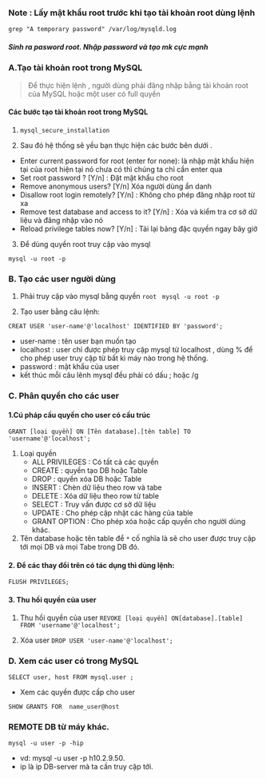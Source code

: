 ### Note : Lấy mật khẩu root trước khi tạo tài khoản root dùng lệnh
`grep "A temporary password" /var/log/mysqld.log`
##### Sinh ra pasword root. Nhập password và tạo mk cực mạnh 


### A.Tạo tài khoản root trong MySQL

> Để thực hiện lệnh , người dùng phải đăng nhập bằng tài khoản root của MySQL  hoặc một user có full quyền 

####  Các bước tạo tài khoản root trong MySQL 
1. ` mysql_secure_installation `

2. Sau đó hệ thống sẽ yều bạn thực hiện các bước bên dưới . 
- Enter current password for root (enter for none): là nhập mật khẩu hiện tại của root hiện tại nó chưa có thì chúng ta chỉ cần enter qua
- Set root password ? [Y/n] : Đặt mật khẩu cho root
- Remove anonymous users? [Y/n] Xóa người dùng ẩn danh
- Disallow root login remotely? [Y/n] : Không cho phép đăng nhập root từ xa
- Remove test database and access to it? [Y/n] : Xóa và kiểm tra cơ sở dữ liệu và đăng nhập vào nó
- Reload privilege tables now? [Y/n] : Tải lại bảng đặc quyền ngay bây giờ

3. Để dùng quyền root truy cập vào mysql

` mysql -u root -p ` 

### B. Tạo các user người dùng

1. Phải truy cập vào mysql bằng quyền `root ` 
` mysql -u root -p `

2. Tạo user bằng câu lệnh: 

` CREAT USER 'user-name'@'localhost' IDENTIFIED BY 'password'; `

- user-name : tên user bạn muốn tạo 
- localhost : user chỉ được phép truy cập mysql từ localhost , dùng % để cho phép user truy cập từ bất kì máy nào trong hệ thống.
- password : mật khẩu của user 
- kết thúc mỗi câu lênh mysql đều phải có dấu ; hoặc /g 

### C. Phân quyền cho các user 
#### 1.Cú pháp cấu quyền cho user có cấu trúc

` GRANT [loại quyền] ON [Tên database].[tên table] TO 'username'@'localhost'; `

1. Loại quyền 
	- ALL PRIVILEGES : Có tất cả các quyền 
	- CREATE : quyền tạo DB hoặc Table 
	- DROP : quyền xóa DB hoặc Table
	- INSERT : Chèn dữ liệu theo row và tabe 
	- DELETE : Xóa dữ liệu theo row từ table
	- SELECT : Truy vấn được cơ sở dữ liệu 
	- UPDATE : Cho phép cập nhật các hàng của table 
	- GRANT OPTION : Cho phép xóa hoặc cấp quyền cho người dùng khác.
2. Tên database hoặc tên table để ` * ` cố nghĩa là sẽ cho user được truy cập tới mọi DB và mọi Tabe trong DB đó.

#### 2. Để các thay đổi trên có tác dụng thì dùng lệnh:

` FLUSH PRIVILEGES; ` 


#### 3. Thu hồi quyền của user

1. Thu hồi quyền của user
` REVOKE [loại quyền] ON[database].[table] FROM 'username'@'localhost'; `

2. Xóa user 
` DROP USER 'user-name'@'localhost'; `


### D. Xem các user có trong MySQL 

` SELECT user, host FROM mysql.user ; `

- Xem các quyền được cấp cho user 

` SHOW GRANTS FOR  name_user@host `

### REMOTE DB từ máy khác.
`mysql -u user -p -hip` 
- vd: mysql -u user -p h10.2.9.50.
- ip là ip DB-server mà ta cần truy cập tới. 















